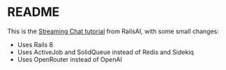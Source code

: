 # README

This is the [Streaming Chat tutorial](https://railsai.com/docs/streaming-chat) from RailsAI, with some small changes:

* Uses Rails 8
* Uses ActiveJob and SolidQueue instead of Redis and Sidekiq
* Uses OpenRouter instead of OpenAI

